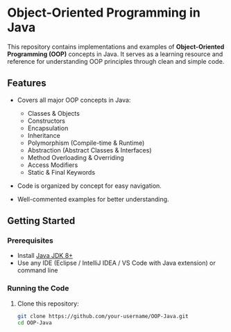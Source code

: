 # Object-Oriented Programming in Java

This repository contains implementations and examples of **Object-Oriented Programming (OOP)** concepts in Java. It serves as a learning resource and reference for understanding OOP principles through clean and simple code.

## Features

- Covers all major OOP concepts in Java:
  - Classes & Objects  
  - Constructors  
  - Encapsulation  
  - Inheritance  
  - Polymorphism (Compile-time & Runtime)  
  - Abstraction (Abstract Classes & Interfaces)  
  - Method Overloading & Overriding  
  - Access Modifiers  
  - Static & Final Keywords  

- Code is organized by concept for easy navigation.
- Well-commented examples for better understanding.

## Getting Started

### Prerequisites
- Install [Java JDK 8+](https://www.oracle.com/java/technologies/javase-downloads.html)  
- Use any IDE (Eclipse / IntelliJ IDEA / VS Code with Java extension) or command line

### Running the Code
1. Clone this repository:
   ```bash
   git clone https://github.com/your-username/OOP-Java.git
   cd OOP-Java


